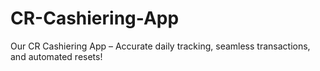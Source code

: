 # CR-Cashiering-App
Our CR Cashiering App – Accurate daily tracking, seamless transactions, and automated resets!

